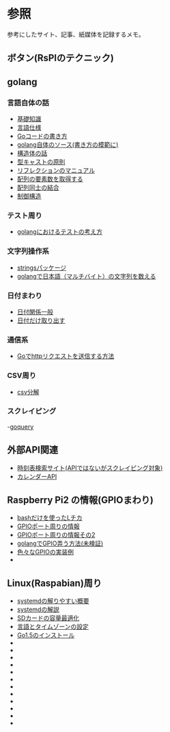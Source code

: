 # 参照

参考にしたサイト、記事、紙媒体を記録するメモ。

## ボタン(RsPIのテクニック)

## golang

### 言語自体の話

- [基礎知識](http://www.geocities.jp/m_hiroi/golang/abcgo01.html)
- [言語仕様](http://golang.jp/go_spec#Constant_declarations)
- [Goコードの書き方](http://golang-jp.org/doc/code.html)
- [golang自体のソース(書き方の模範に)](https://golang.org/src/)
- [構造体の話](http://qiita.com/cotrpepe/items/b8e7f70f27813a846431)
- [型キャストの原則](http://qiita.com/atsaki/items/3554f5a0609c59a3e10d)
- [リフレクションのマニュアル](https://golang.org/pkg/reflect/#Value.Convert)
- [配列の要素数を取得する](http://ashitani.jp/golangtips/tips_slice.html#slice_Count)
- [配列同士の結合](http://qiita.com/kazuph/items/4bc33162da7e7d00d80c)
- [制御構造](http://qiita.com/high5/items/3fe34d2feeff2c11f5ca)

### テスト周り

- [golangにおけるテストの考え方](http://qiita.com/Jxck_/items/8717a5982547cfa54ebc)

### 文字列操作系

- [stringsパッケージ](http://golang.jp/pkg/strings)
- [golangで日本語（マルチバイト）の文字列を数える](http://qiita.com/reiki4040/items/b82bf5056ee747dcf713)

### 日付まわり

- [日付関係一般](http://qiita.com/taizo/items/acbee530bd33c803dab4#2%E3%81%A4%E3%81%AE%E6%99%82%E5%88%BB%E3%82%92%E6%AF%94%E8%BC%83%E3%81%99%E3%82%8B)
- [日付だけ取り出す](http://qiita.com/umisama/items/b50df4888665fc36346e)

### 通信系

- [Goでhttpリクエストを送信する方法](http://qiita.com/taizo/items/c397dbfed7215969b0a5)

### CSV周り

- [csv分解](http://www.laddy.info/2014/09/28000/)

### スクレイピング

-[goquery](http://qiita.com/yosuke_furukawa/items/5fd41f5bcf53d0a69ca6)

## 外部API関連

- [時刻表検索サイト(APIではないがスクレイピング対象)](http://www.ekikara.jp/top.htm)
- [カレンダーAPI](http://calendar-service.net/api.php)


## Raspberry Pi2 の情報(GPIOまわり)

- [bashだけを使ったLチカ](http://deviceplus.jp/hobby/raspberrypi_entry_009/)
- [GPIOポート周りの情報](http://qiita.com/aryoa/items/3f6d82b8c63761cef087)
- [GPIOポート周りの情報その2](http://make.bcde.jp/raspberry-pi/gpio%E3%81%A7led%E3%81%AE%E7%82%B9%E6%BB%85python/)
- [golangでGPIO弄う方法(未検証)](://github.com/stianeikeland/go-rpio)
- [色々なGPIOの実装例](http://netlog.jpn.org/r271-635/2013/01/raspberry_pi_gpio_test.html)
- []()  

## Linux(Raspabian)周り

- [systemdの解りやすい概要](http://slide.rabbit-shocker.org/authors/sasakyh/EPNetFan2015-06-12/)
- [systemdの解説](http://enakai00.hatenablog.com/entry/20130917/1379374797)
- [SDカードの容量最適化](http://yamaryu0508.hatenablog.com/entry/2015/02/03/070000)
- [言語とタイムゾーンの設定](http://yamaryu0508.hatenablog.com/entry/2014/08/15/140000)
- [Go1.5のインストール](http://ecoday.jp/1161/raspberry-pi-2%E3%81%ABgo%E3%82%92%E3%82%A4%E3%83%B3%E3%82%B9%E3%83%88%E3%83%BC%E3%83%AB%E3%81%97%E3%81%A6%E3%81%BF%E3%82%8B%E3%80%82/)
- []()
- []()
- []()
- []()
- []()
- []()
- []()
- []()
- []()
- []()
- []()
- []()
